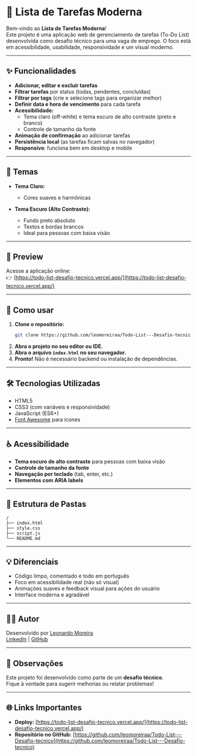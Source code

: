 # 📝 Lista de Tarefas Moderna

Bem-vindo ao **Lista de Tarefas Moderna**!  
Este projeto é uma aplicação web de gerenciamento de tarefas (To-Do List) desenvolvida como desafio técnico para uma vaga de emprego. O foco está em acessibilidade, usabilidade, responsividade e um visual moderno.

---

## ✨ Funcionalidades

- **Adicionar, editar e excluir tarefas**
- **Filtrar tarefas** por status (todas, pendentes, concluídas)
- **Filtrar por tags** (crie e selecione tags para organizar melhor)
- **Definir data e hora de vencimento** para cada tarefa
- **Acessibilidade:**  
  - Tema claro (off-white) e tema escuro de alto contraste (preto e branco)
  - Controle de tamanho da fonte
- **Animação de confirmação** ao adicionar tarefas
- **Persistência local** (as tarefas ficam salvas no navegador)
- **Responsivo**: funciona bem em desktop e mobile

---

## 🎨 Temas

- **Tema Claro:**  
  - Cores suaves e harmônicas

- **Tema Escuro (Alto Contraste):**  
  - Fundo preto absoluto
  - Textos e bordas brancos
  - Ideal para pessoas com baixa visão

---

## 📸 Preview

Acesse a aplicação online:  
👉 [https://todo-list-desafio-tecnico.vercel.app/](https://todo-list-desafio-tecnico.vercel.app/)


---

## 🚀 Como usar

1. **Clone o repositório:**
   ```bash
   git clone https://github.com/leomoreiraa/Todo-List---Desafio-tecnico.git
   ```
2. **Abra o projeto no seu editor ou IDE.**
3. **Abra o arquivo `index.html` no seu navegador.**
4. **Pronto!** Não é necessário backend ou instalação de dependências.

---

## 🛠️ Tecnologias Utilizadas

- HTML5
- CSS3 (com variáveis e responsividade)
- JavaScript (ES6+)
- [Font Awesome](https://fontawesome.com/) para ícones

---

## ♿ Acessibilidade

- **Tema escuro de alto contraste** para pessoas com baixa visão
- **Controle de tamanho da fonte**
- **Navegação por teclado** (tab, enter, etc.)
- **Elementos com ARIA labels**

---

## 📂 Estrutura de Pastas

```
/
├── index.html
├── style.css
├── script.js
└── README.md
```

---

## 💡 Diferenciais

- Código limpo, comentado e todo em português
- Foco em acessibilidade real (não só visual)
- Animações suaves e feedback visual para ações do usuário
- Interface moderna e agradável

---

## 👨‍💻 Autor

Desenvolvido por [Leonardo Moreira](https://www.linkedin.com/in/leomoreiraa/)  
[LinkedIn](https://www.linkedin.com/in/leomoreiraa/) | [GitHub](https://github.com/leomoreiraa)

---

## 📢 Observações

Este projeto foi desenvolvido como parte de um **desafio técnico**.  
Fique à vontade para sugerir melhorias ou relatar problemas!

---

## 🌐 Links Importantes

- **Deploy:** [https://todo-list-desafio-tecnico.vercel.app/](https://todo-list-desafio-tecnico.vercel.app/)
- **Repositório no GitHub:** [https://github.com/leomoreiraa/Todo-List---Desafio-tecnico](https://github.com/leomoreiraa/Todo-List---Desafio-tecnico)